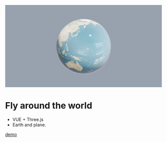 [![Screenshot](./public/og-image.webp)](https://fly-around-the-world.pages.dev/)

# Fly around the world

-   VUE + Three.js
-   Earth and plane.

[demo](https://fly-around-the-world.pages.dev/)
